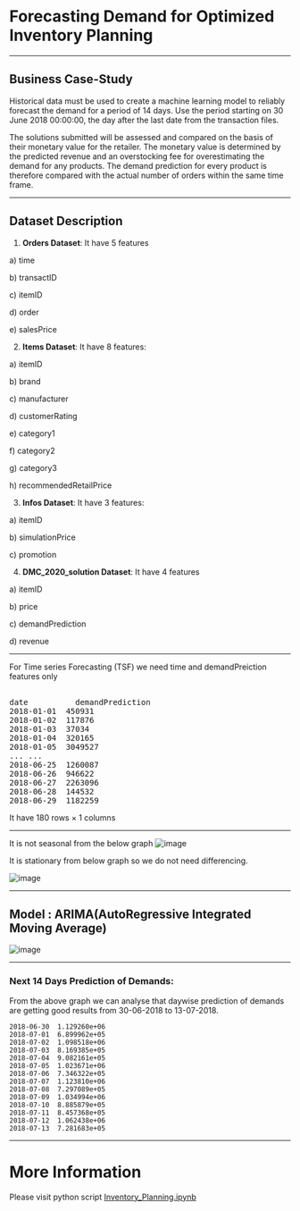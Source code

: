 # **Forecasting Demand for Optimized Inventory Planning**
------------

## **Business Case-Study**

Historical data must be used to create a machine learning model to reliably forecast the demand for a period of 14 days. Use the period starting on 30 June 2018 00:00:00, the day after the last date from the transaction files. 

The solutions submitted will be assessed and compared on the basis of their monetary value 
for the retailer. The monetary value is determined by the predicted revenue and an 
overstocking fee for overestimating the demand for any products. The demand prediction 
for every product is therefore compared with the actual number of orders within the same 
time frame.

------------

## **Dataset Description**

1) **Orders Dataset**: It have 5 features 
  
  a) time
  
  b) transactID
  
  c) itemID
  
  d) order
  
  e) salesPrice


2) **Items Dataset**: It have 8 features:
  
  a) itemID
  
  b) brand	
  
  c) manufacturer	
  
  d) customerRating	
  
  e) category1	
  
  f) category2	
  
  g) category3	
  
  h) recommendedRetailPrice


3) **Infos Dataset**: It have 3 features:
  
  a) itemID	
  
  b) simulationPrice	
  
  c) promotion


4) **DMC_2020_solution Dataset**: It have 4 features

  a) itemID	
  
  b) price	
  
  c) demandPrediction	
  
  d) revenue
  
-----------
For Time series Forecasting (TSF) we need time and demandPreiction features only
<br/>

<pre>	
date	      demandPrediction
2018-01-01	450931
2018-01-02	117876
2018-01-03	37034
2018-01-04	320165
2018-01-05	3049527
...	...
2018-06-25	1260087
2018-06-26	946622
2018-06-27	2263096
2018-06-28	144532
2018-06-29	1182259
</pre>

It have 180 rows × 1 columns

---------

It is not seasonal from the below graph
![image](https://github.com/Bamit-2021/Forecasting-Demand-for-Optimized-Inventory-Planning/assets/77608956/85e3cbd8-625d-4b61-9d4a-9aded79cfe8e)

It is stationary from below graph so we do not need differencing.

![image](https://github.com/Bamit-2021/Forecasting-Demand-for-Optimized-Inventory-Planning/assets/77608956/4f8222f4-d853-484c-97e5-74d0a8cba757)

----------------
## **Model : ARIMA(AutoRegressive Integrated Moving Average)**

![image](https://github.com/Bamit-2021/Forecasting-Demand-for-Optimized-Inventory-Planning/assets/77608956/7d4b936f-87d7-435f-9f9b-5bbea4ec7863)

--------------

### **Next 14 Days Prediction of Demands:**

From the above graph we can analyse that daywise prediction of demands are getting good results from 30-06-2018 to 13-07-2018.

```
2018-06-30	1.129260e+06
2018-07-01	6.899962e+05
2018-07-02	1.098518e+06
2018-07-03	8.169385e+05
2018-07-04	9.082161e+05
2018-07-05	1.023671e+06
2018-07-06	7.346322e+05
2018-07-07	1.123810e+06
2018-07-08	7.297089e+05
2018-07-09	1.034994e+06
2018-07-10	8.885879e+05
2018-07-11	8.457368e+05
2018-07-12	1.062438e+06
2018-07-13	7.281683e+05
```

-------------------

# **More Information**

Please visit python script [Inventory_Planning.ipynb](https://github.com/Bamit-2021/Forecasting-Demand-for-Optimized-Inventory-Planning/blob/main/Inventory_Planning.ipynb)
